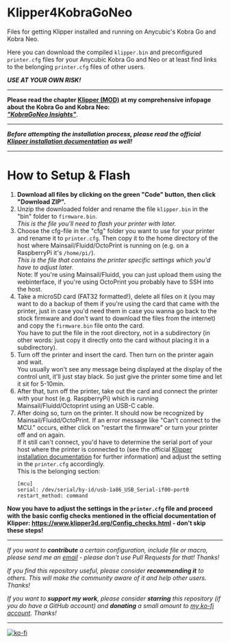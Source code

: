 # Klipper4KobraGoNeo
Files for getting Klipper installed and running on Anycubic's Kobra Go and Kobra Neo.  
  
Here you can download the compiled `klipper.bin` and preconfigured `printer.cfg` files for your Anycubic Kobra Go and Neo or at least find links to the belonging `printer.cfg` files of other users.  

***USE AT YOUR OWN RISK!***

---

**Please read the chapter [Klipper (MOD)](https://1coderookie.github.io/KobraGoNeoInsights/firmware/fw_klipper/) at my comprehensive infopage about the Kobra Go and Kobra Neo:**  
***["KobraGoNeo Insights"](https://1coderookie.github.io/KobraGoNeoInsights/)***.

---

***Before attempting the installation process, please read the official [Klipper installation documentation](https://www.klipper3d.org/Installation.html) as well!***  

---

# How to Setup & Flash
1. **Download all files by clicking on the green "Code" button, then click "Download ZIP".**  
2. Unzip the downloaded folder and rename the file `klipper.bin` in the "bin" folder to `firmware.bin`. <br> *This is the file you'll need to flash your printer with later.*  
3. Choose the cfg-file in the "cfg" folder you want to use for your printer and rename it to `printer.cfg`. Then copy it to the home directory of the host where Mainsail/Fluidd/OctoPrint is running on (e.g. on a RaspberryPi it's `/home/pi/`). <br> *This is the file that contains the printer specific settings which you'd have to adjust later.* <br> Note: If you're using Mainsail/Fluidd, you can just upload them using the webinterface, if you're using OctoPrint you probably have to SSH into the host.  
4. Take a microSD card (FAT32 formatted!), delete all files on it (you may want to do a backup of them if you're using the card that came with the printer, just in case you'd need them in case you wanna go back to the stock firmware and don't want to download the files from the internet) and copy the `firmware.bin` file onto the card. <br> You have to put the file in the root directory, not in a subdirectory (in other words: just copy it directly onto the card without placing it in a subdirectory). 
5. Turn off the printer and insert the card. Then turn on the printer again and wait. <br> You usually won't see any message being displayed at the display of the control unit, it'll just stay black. So just give the printer some time and let it sit for 5-10min.  
6. After that, turn off the printer, take out the card and connect the printer with your host (e.g. RaspberryPi) which is running Mainsail/Fluidd/Octoprint using an USB-C cable. 
7. After doing so, turn on the printer. It should now be recognized by Mainsail/Fluidd/OctoPrint. If an error message like "Can't connect to the MCU." occurs, either click on "restart the firmware" or turn your printer off and on again. <br> If it still can't connect, you'd have to determine the serial port of your host where the printer is connected to (see the official [Klipper installation documentation](https://www.klipper3d.org/Installation.html) for further information) and adjust the setting in the `printer.cfg` accordingly. <br> This is the belonging section: <br> 
   ```
   [mcu]
   serial: /dev/serial/by-id/usb-1a86_USB_Serial-if00-port0
   restart_method: command
   ``` 


**Now you have to adjust the settings in the `printer.cfg` file and proceed with the basic config checks mentioned in the official documentation of Klipper: https://www.klipper3d.org/Config_checks.html - don't skip these steps!**

---

*If you want to ***contribute*** a certain configuration, include file or macro, please send me an [email](mailto:3dneo@quantentunnel.de) - please don't use Pull Requests for that! Thanks!* 
  
*If you find this repository useful, please consider ***recommending it*** to others. This will make the community aware of it and help other users. Thanks!*  

*If you want to ***support my work***, please consider ***starring*** this repository (if you do have a GitHub account) and ***donating*** a small amount to [my ko-fi account](https://ko-fi.com/U6U5NPB51). Thanks!*  

---

[![ko-fi](https://ko-fi.com/img/githubbutton_sm.svg)](https://ko-fi.com/U6U5NPB51)  
